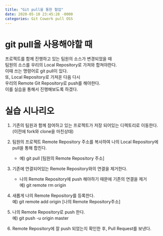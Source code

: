 ```yaml
---
title: "Git pull을 통한 협업"
date: 2020-05-10 23:45:28 -0000
categories: Git Cowork pull OSS
---
```







# git pull을 사용해야할 때 #
     
프로젝트를 함께 진행하고 있는 팀원의 소스가 변경되었을 때     
팀원의 소스를 우리의 Local Repository로 가져와 합쳐야한다.     
이때 쓰는 명령어로 git pull이 있다.     
또, Local Repository로 가져온 다음 다시     
우리의 Remote Git Repository로 push를 해야한다.     
이를 실습을 통해서 진행해보도록 하겠다.     
       
        
        
        
        
        
        
         
 # 실습 시나리오 #
      
      
1. 기존의 팀원과 함께 참여하고 있는 프로젝트가 저장 되어있는 디렉토리로 이동한다.     
   (이전에 fork와 clone을 마친상태)    
     
     
     
2. 팀원의 프로젝트 Remote Repository 주소를 복사하여 나의 Local Repository에 pull을 통해 합친다.   
     * 예) git pull [팀원의 Remote Repository 주소]     
     
     
     
3. 기존에 연결되어있는 Remote Repository와의 연결을 제거한다.     
     * 나의 Remote Repository에 push 해야하기 때문에 기존의 연결을 제거          
     예) git remote rm origin     
     
     
     
4. 새롭게 나의 Remote Repository를 등록한다.     
     예) git remote add origin [나의 Remote Repository주소]     
     
     
     
5. 나의 Remote Repository로 push 한다.     
     예) git push -u origin master     
     
     
     
6. Remote Repository에 잘 push 되었는지 확인한 후, Pull Request를 보낸다.     
     
     
     
     
     
     
     
     
